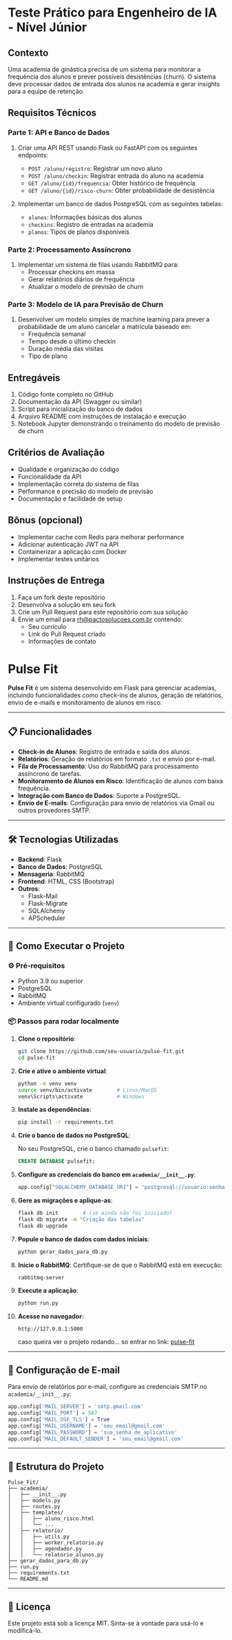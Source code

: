 # Teste Prático para Engenheiro de IA - Nível Júnior

## Contexto
Uma academia de ginástica precisa de um sistema para monitorar a frequência dos alunos e prever possíveis desistências (churn). O sistema deve processar dados de entrada dos alunos na academia e gerar insights para a equipe de retenção.

## Requisitos Técnicos

### Parte 1: API e Banco de Dados
1. Criar uma API REST usando Flask ou FastAPI com os seguintes endpoints:
   - `POST /aluno/registro`: Registrar um novo aluno
   - `POST /aluno/checkin`: Registrar entrada do aluno na academia
   - `GET /aluno/{id}/frequencia`: Obter histórico de frequência
   - `GET /aluno/{id}/risco-churn`: Obter probabilidade de desistência

2. Implementar um banco de dados PostgreSQL com as seguintes tabelas:
   - `alunos`: Informações básicas dos alunos
   - `checkins`: Registro de entradas na academia
   - `planos`: Tipos de planos disponíveis

### Parte 2: Processamento Assíncrono
1. Implementar um sistema de filas usando RabbitMQ para:
   - Processar checkins em massa
   - Gerar relatórios diários de frequência
   - Atualizar o modelo de previsão de churn

### Parte 3: Modelo de IA para Previsão de Churn
1. Desenvolver um modelo simples de machine learning para prever a probabilidade de um aluno cancelar a matrícula baseado em:
   - Frequência semanal
   - Tempo desde o último checkin
   - Duração média das visitas
   - Tipo de plano

## Entregáveis
1. Código fonte completo no GitHub
2. Documentação da API (Swagger ou similar)
3. Script para inicialização do banco de dados
4. Arquivo README com instruções de instalação e execução
5. Notebook Jupyter demonstrando o treinamento do modelo de previsão de churn

## Critérios de Avaliação
- Qualidade e organização do código
- Funcionalidade da API
- Implementação correta do sistema de filas
- Performance e precisão do modelo de previsão
- Documentação e facilidade de setup

## Bônus (opcional)
- Implementar cache com Redis para melhorar performance
- Adicionar autenticação JWT na API
- Containerizar a aplicação com Docker
- Implementar testes unitários

## Instruções de Entrega
1. Faça um fork deste repositório
2. Desenvolva a solução em seu fork
3. Crie um Pull Request para este repositório com sua solução
4. Envie um email para rh@pactosolucoes.com.br contendo:
   - Seu currículo
   - Link do Pull Request criado
   - Informações de contato


# Pulse Fit

**Pulse Fit** é um sistema desenvolvido em Flask para gerenciar academias, incluindo funcionalidades como check-ins de alunos, geração de relatórios, envio de e-mails e monitoramento de alunos em risco.

---

## 📋 Funcionalidades

- **Check-in de Alunos**: Registro de entrada e saída dos alunos.
- **Relatórios**: Geração de relatórios em formato `.txt` e envio por e-mail.
- **Fila de Processamento**: Uso do RabbitMQ para processamento assíncrono de tarefas.
- **Monitoramento de Alunos em Risco**: Identificação de alunos com baixa frequência.
- **Integração com Banco de Dados**: Suporte a PostgreSQL.
- **Envio de E-mails**: Configuração para envio de relatórios via Gmail ou outros provedores SMTP.

---

## 🛠️ Tecnologias Utilizadas

- **Backend**: Flask
- **Banco de Dados**: PostgreSQL
- **Mensageria**: RabbitMQ
- **Frontend**: HTML, CSS (Bootstrap)
- **Outros**:
  - Flask-Mail
  - Flask-Migrate
  - SQLAlchemy
  - APScheduler

---

## 🚀 Como Executar o Projeto

### ⚙️ Pré-requisitos

- Python 3.9 ou superior
- PostgreSQL
- RabbitMQ
- Ambiente virtual configurado (`venv`)

### 📦 Passos para rodar localmente

1. **Clone o repositório**:
   ```bash
   git clone https://github.com/seu-usuario/pulse-fit.git
   cd pulse-fit
   ```

2. **Crie e ative o ambiente virtual**:
   ```bash
   python -m venv venv
   source venv/bin/activate        # Linux/MacOS
   venv\Scripts\activate           # Windows
   ```

3. **Instale as dependências**:
   ```bash
   pip install -r requirements.txt
   ```

4. **Crie o banco de dados no PostgreSQL**:

   No seu PostgreSQL, crie o banco chamado `pulsefit`:
   ```sql
   CREATE DATABASE pulsefit;
   ```

5. **Configure as credenciais do banco em `academia/__init__.py`**:
   ```python
   app.config["SQLALCHEMY_DATABASE_URI"] = "postgresql://usuario:senha@localhost:5432/pulsefit"
   ```

6. **Gere as migrações e aplique-as**:
   ```bash
   flask db init        # (se ainda não foi iniciado)
   flask db migrate -m "Criação das tabelas"
   flask db upgrade
   ```

7. **Popule o banco de dados com dados iniciais**:
   ```bash
   python gerar_dados_para_db.py
   ```

8. **Inicie o RabbitMQ**:
   Certifique-se de que o RabbitMQ está em execução:
   ```bash
   rabbitmq-server
   ```

9. **Execute a aplicação**:
   ```bash
   python run.py
   ```

10. **Acesse no navegador**:
    ```
    http://127.0.0.1:5000
    ```
    caso queira ver o projeto rodando... so entrar no link: [pulse-fit](https://pulse-fit.onrender.com/)

---

## 📧 Configuração de E-mail

Para envio de relatórios por e-mail, configure as credenciais SMTP no `academia/__init__.py`:

```python
app.config['MAIL_SERVER'] = 'smtp.gmail.com'
app.config['MAIL_PORT'] = 587
app.config['MAIL_USE_TLS'] = True
app.config['MAIL_USERNAME'] = 'seu_email@gmail.com'
app.config['MAIL_PASSWORD'] = 'sua_senha_de_aplicativo'
app.config['MAIL_DEFAULT_SENDER'] = 'seu_email@gmail.com'
```

---

## 📂 Estrutura do Projeto

```
Pulse_Fit/
├── academia/
│   ├── __init__.py
│   ├── models.py
│   ├── routes.py
│   ├── templates/
│   │   ├── aluno_risco.html
│   │   └── ...
│   ├── relatorio/
│   │   ├── utils.py
│   │   ├── worker_relatorio.py
│   │   ├── agendador.py
│   │   └── relatorio_alunos.py
├── gerar_dados_para_db.py
├── run.py
├── requirements.txt
└── README.md
```

---

## 📜 Licença

Este projeto está sob a licença MIT. Sinta-se à vontade para usá-lo e modificá-lo.
